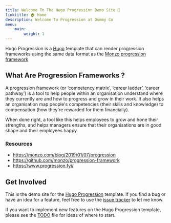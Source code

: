```yaml
---
title: Welcome To The Hugo Progression Demo Site 🎉
linktitle: 🏠 Home
description: Welcome To Progression at Dummy Co
menu: 
    main:
        weight: 1
---
```


Hugo Progression is a [Hugo](https://gohugo.io/) template that can render progression frameworks using the same data format as the [Monzo progression framework](https://github.com/monzo/progression-framework)

## What Are Progression Frameworks ?

A progression framework (or ‘competency matrix’, ‘career ladder’, ‘career pathway’) is a tool to help people within an organisation understand where they currently are and how to progress and grow in their work.  It also helps an organisation map people's competencies (their skills and knowledge) to compensation (how they're rewarded for them financially).

When done right, a tool like this helps employees to grow and hone their strengths, and helps managers ensure that their organisations are in good shape and their employees happy.

### Resources
* https://monzo.com/blog/2019/01/07/progression
* https://github.com/monzo/progression-framework
* https://www.progression.fyi/

## Get Involved

This is the demo site for the [Hugo Progression](https://github.com/leeturner/hugo-progression) template.  If you find a bug or have an idea for a feature, feel free to use the [issue tracker](https://github.com/leeturner/hugo-progression/issues) to let me know.

If you want to implement new features on the Hugo Progression template, please see the [TODO](https://github.com/leeturner/hugo-progression/blob/main/TODO.md) file for ideas of where to start.
